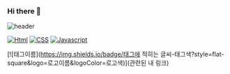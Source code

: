 ### Hi there 👋

<!--
**1chanhue1/1chanhue1** is a ✨ _special_ ✨ repository because its `README.md` (this file) appears on your GitHub profile.

Here are some ideas to get you started:

- 🔭 I’m currently working on ...
- 🌱 I’m currently learning ...
- 👯 I’m looking to collaborate on ...
- 🤔 I’m looking for help with ...
- 💬 Ask me about ...
- 📫 How to reach me: ...
- 😄 Pronouns: ...
- ⚡ Fun fact: ...
-->
![header](https://capsule-render.vercel.app/api?type=rounded&color=auto&height=300&section=header&text=capsule%20render&fontSize=90)


[![Html](https://img.shields.io/badge/HTML-#E34F26?style=flat-square&logo=JavaScript&logoColor=black)](github.com/Joowon0220/TODO-List)
[![CSS](https://img.shields.io/badge/JavaScript-#1572B6?style=flat-square&logo=JavaScript&logoColor=black)](github.com/Joowon0220/TODO-List)
[![Javascript](https://img.shields.io/badge/JavaScript-F7DF1E?style=flat-square&logo=JavaScript&logoColor=black)](github.com/Joowon0220/TODO-List)


[![태그이름](https://img.shields.io/badge/태그에 적히는 글씨-태그색?style=flat-square&logo=로고이름&logoColor=로고색)](관련된 내 링크)
